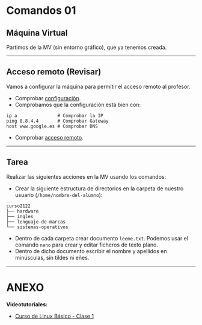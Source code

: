
# Comandos 01

## Máquina Virtual

Partimos de la MV (sin entorno gráfico), que ya tenemos creada.

---

## Acceso remoto (Revisar)

Vamos a configurar la máquina para permitir el acceso remoto al profesor.

* Comprobar [configuración](../../global/configuracion/debian.md).
* Comprobamos que la configuración está bien con:
```
ip a               # Comprobar la IP
ping 8.8.4.4       # Comprobar Gateway
host www.google.es # Comprobar DNS
```

* Comprobar [acceso remoto](../../global/acceso-remoto/opensuse.md).

---

## Tarea

Realizar las siguientes acciones en la MV usando los comandos:
* Crear la siguiente estructura de directorios en la carpeta de nuestro usuario (`/home/nombre-del-alumno`):
```
curso2122
├── hardware
├── ingles
├── lenguaje-de-marcas
└── sistemas-operativos
```

* Dentro de cada carpeta crear documento `leeme.txt`. Podemos usar el comando `nano` para crear y editar ficheros de texto plano.
* Dentro de dicho documento escribir el nombre y apellidos en minúsculas, sin tildes ni eñes.

---
# ANEXO

**Videotutoriales:**
* [Curso de Linux Básico - Clase 1](https://www.youtube.com/watch?v=09hrTL5w-Jc)
